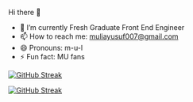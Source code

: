 Hi there 👋

- 🔭 I’m currently Fresh Graduate Front End Engineer
- 📫 How to reach me: muliayusuf007@gmail.com
- 😄 Pronouns: m-u-l
- ⚡ Fun fact: MU fans

[![GitHub Streak](https://streak-stats.demolab.com/?user=mulia007&theme=dark)](https://git.io/streak-stats)

[![GitHub Streak](https://streak-stats.demolab.com/?user=novalagung&theme=dark)](https://git.io/streak-stats)
